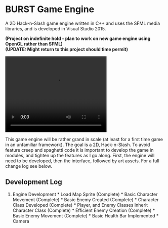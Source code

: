 # BURST Game Engine
A 2D Hack-n-Slash game engine written in C++ and uses the SFML media libraries, and is developed in Visual Studio 2015.

**(Project on indefinite hold - plan to work on new game engine using OpenGL rather than SFML)**  
**(UPDATE: Might return to this project should time permit)**

<video width="320" height="240" controls>
  <source src="EngineTest.webm" type="video/webm">
</video>

This game engine will be rather grand in scale (at least for a first time game in an unfamiliar framework). The goal is a 2D, Hack-n-Slash. To avoid feature creep and spaghetti code it is important to develop the game in modules, and tighten up the features as I go along. First, the engine will need to be developed, then the interface, followed by art assets. For a full change log see below.

## Development Log
  1. Engine Development
    * Load Map Sprite (Complete)
    * Basic Character Movement (Complete)
    * Basic Enemy Created (Complete)
    * Character Class Developed (Complete)
    * Player, and Enemy Classes Inherit Character Class (Complete)
    * Efficient Enemy Creation (Complete)
    * Basic Enemy Movement (Complete)
    * Basic Health Bar Implemented
    * Camera


